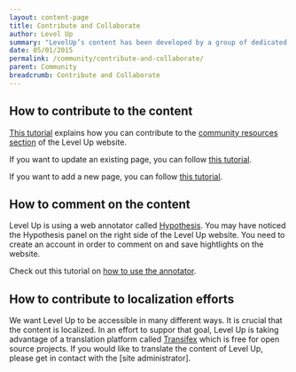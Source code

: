 ```yaml
---
layout: content-page
title: Contribute and Collaborate
author: Level Up
summary: "LevelUp’s content has been developed by a group of dedicated digital security trainers that are willingly sharing their knowledge in order to protect individuals working for greater rights and social justice. They also hope to improve their own training skills and content by interacting with other trainers who may modify and adapt the content that is available on this website. Our ask is that if you use the content in anyway, please provide comment and feedback on what you’ve used. We would also love to get new content connected to digital security training - if you have something you’d like to contribute to the site, please follow the instrutions below."
date: 05/01/2015
permalink: /community/contribute-and-collaborate/
parent: Community
breadcrumb: Contribute and Collaborate
---
```


## How to contribute to the content

[This tutorial](https://github.com/the-engine-room/level-up/wiki/How-to-Add-Content#adding-a-new-community-resource) explains how you can contribute to the [community resources section](https://the-engine-room.github.io/level-up/community/community-resources-and-tools/) of the Level Up website.

If you want to update an existing page, you can follow [this tutorial](https://github.com/the-engine-room/level-up/wiki/How-to-Edit-Content).

If you want to add a new page, you can follow [this tutorial](https://github.com/the-engine-room/level-up/wiki/How-to-Add-Content#adding-a-new-page).

## How to comment on the content

Level Up is using a web annotator called [Hypothesis](https://hypothes.is). You may have noticed the Hypothesis panel on the right side of the Level Up website. You need to create an account in order to comment on and save hightlights on the website.

Check out this tutorial on [how to use the annotator](https://github.com/the-engine-room/level-up/wiki/How-to-Use-Hypothesis).

## How to contribute to localization efforts

We want Level Up to be accessible in many different ways. It is crucial that the content is localized. In an effort to suppor that goal, Level Up is taking advantage of a translation platform called [Transifex](https://www.transifex.com/) which is free for open source projects. If you would like to translate the content of Level Up, please get in contact with the [site administrator].
